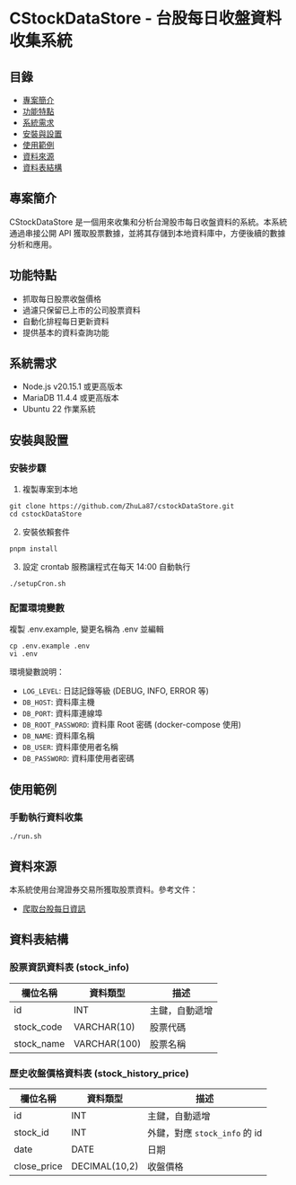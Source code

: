 # CStockDataStore - 台股每日收盤資料收集系統

## 目錄

-   [專案簡介](#專案簡介)
-   [功能特點](#功能特點)
-   [系統需求](#系統需求)
-   [安裝與設置](#安裝與設置)
-   [使用範例](#使用範例)
-   [資料來源](#資料來源)
-   [資料表結構](#資料表結構)

## 專案簡介

CStockDataStore 是一個用來收集和分析台灣股市每日收盤資料的系統。本系統通過串接公開 API 獲取股票數據，並將其存儲到本地資料庫中，方便後續的數據分析和應用。

## 功能特點

-   抓取每日股票收盤價格
-   過濾只保留已上市的公司股票資料
-   自動化排程每日更新資料
-   提供基本的資料查詢功能

## 系統需求

-   Node.js v20.15.1 或更高版本
-   MariaDB 11.4.4 或更高版本
-   Ubuntu 22 作業系統

## 安裝與設置

### 安裝步驟

1. 複製專案到本地

```
git clone https://github.com/ZhuLa87/cstockDataStore.git
cd cstockDataStore
```

2. 安裝依賴套件

```
pnpm install
```

3. 設定 crontab 服務讓程式在每天 14:00 自動執行

```
./setupCron.sh
```

### 配置環境變數

複製 .env.example, 變更名稱為 .env 並編輯

```
cp .env.example .env
vi .env
```

環境變數說明：

-   `LOG_LEVEL`: 日誌記錄等級 (DEBUG, INFO, ERROR 等)
-   `DB_HOST`: 資料庫主機
-   `DB_PORT`: 資料庫連線埠
-   `DB_ROOT_PASSWORD`: 資料庫 Root 密碼 (docker-compose 使用)
-   `DB_NAME`: 資料庫名稱
-   `DB_USER`: 資料庫使用者名稱
-   `DB_PASSWORD`: 資料庫使用者密碼

## 使用範例

### 手動執行資料收集

```
./run.sh
```

## 資料來源

本系統使用台灣證券交易所獲取股票資料。參考文件：

-   [爬取台股每日資訊](https://www.pcschool.com.tw/blog/it/python-stock)

## 資料表結構

### 股票資訊資料表 (stock_info)

| 欄位名稱   | 資料類型     | 描述           |
| ---------- | ------------ | -------------- |
| id         | INT          | 主鍵，自動遞增 |
| stock_code | VARCHAR(10)  | 股票代碼       |
| stock_name | VARCHAR(100) | 股票名稱       |

### 歷史收盤價格資料表 (stock_history_price)

| 欄位名稱    | 資料類型      | 描述                          |
| ----------- | ------------- | ----------------------------- |
| id          | INT           | 主鍵，自動遞增                |
| stock_id    | INT           | 外鍵，對應 `stock_info` 的 id |
| date        | DATE          | 日期                          |
| close_price | DECIMAL(10,2) | 收盤價格                      |
